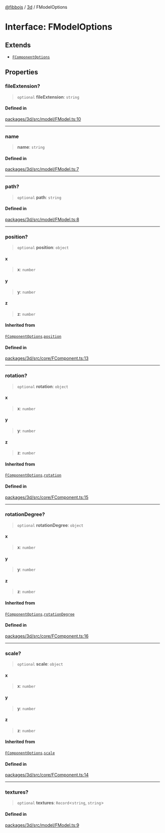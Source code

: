 [@fibbojs](/api/index) / [3d](/api/3d) / FModelOptions

# Interface: FModelOptions

## Extends

- [`FComponentOptions`](FComponentOptions.md)

## Properties

### fileExtension?

> `optional` **fileExtension**: `string`

#### Defined in

[packages/3d/src/model/FModel.ts:10](https://github.com/fibbojs/fibbo/blob/22e935206e75566f1a9d7fdd87a9aaa5b0efc202/packages/3d/src/model/FModel.ts#L10)

***

### name

> **name**: `string`

#### Defined in

[packages/3d/src/model/FModel.ts:7](https://github.com/fibbojs/fibbo/blob/22e935206e75566f1a9d7fdd87a9aaa5b0efc202/packages/3d/src/model/FModel.ts#L7)

***

### path?

> `optional` **path**: `string`

#### Defined in

[packages/3d/src/model/FModel.ts:8](https://github.com/fibbojs/fibbo/blob/22e935206e75566f1a9d7fdd87a9aaa5b0efc202/packages/3d/src/model/FModel.ts#L8)

***

### position?

> `optional` **position**: `object`

#### x

> **x**: `number`

#### y

> **y**: `number`

#### z

> **z**: `number`

#### Inherited from

[`FComponentOptions`](FComponentOptions.md).[`position`](FComponentOptions.md#position)

#### Defined in

[packages/3d/src/core/FComponent.ts:13](https://github.com/fibbojs/fibbo/blob/22e935206e75566f1a9d7fdd87a9aaa5b0efc202/packages/3d/src/core/FComponent.ts#L13)

***

### rotation?

> `optional` **rotation**: `object`

#### x

> **x**: `number`

#### y

> **y**: `number`

#### z

> **z**: `number`

#### Inherited from

[`FComponentOptions`](FComponentOptions.md).[`rotation`](FComponentOptions.md#rotation)

#### Defined in

[packages/3d/src/core/FComponent.ts:15](https://github.com/fibbojs/fibbo/blob/22e935206e75566f1a9d7fdd87a9aaa5b0efc202/packages/3d/src/core/FComponent.ts#L15)

***

### rotationDegree?

> `optional` **rotationDegree**: `object`

#### x

> **x**: `number`

#### y

> **y**: `number`

#### z

> **z**: `number`

#### Inherited from

[`FComponentOptions`](FComponentOptions.md).[`rotationDegree`](FComponentOptions.md#rotationdegree)

#### Defined in

[packages/3d/src/core/FComponent.ts:16](https://github.com/fibbojs/fibbo/blob/22e935206e75566f1a9d7fdd87a9aaa5b0efc202/packages/3d/src/core/FComponent.ts#L16)

***

### scale?

> `optional` **scale**: `object`

#### x

> **x**: `number`

#### y

> **y**: `number`

#### z

> **z**: `number`

#### Inherited from

[`FComponentOptions`](FComponentOptions.md).[`scale`](FComponentOptions.md#scale)

#### Defined in

[packages/3d/src/core/FComponent.ts:14](https://github.com/fibbojs/fibbo/blob/22e935206e75566f1a9d7fdd87a9aaa5b0efc202/packages/3d/src/core/FComponent.ts#L14)

***

### textures?

> `optional` **textures**: `Record`\<`string`, `string`\>

#### Defined in

[packages/3d/src/model/FModel.ts:9](https://github.com/fibbojs/fibbo/blob/22e935206e75566f1a9d7fdd87a9aaa5b0efc202/packages/3d/src/model/FModel.ts#L9)
